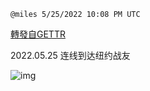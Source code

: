 
`@miles 5/25/2022 10:08 PM UTC`

[轉發自GETTR](https://gettr.com/post/p1basy0797d)

2022.05.25 连线到达纽约战友

![img](https://media.gettr.com/group36/origin/2022/05/25/20/5b9755b5-20cf-305b-0454-0fb57aa6e129/9548d67018b19975dcafea4c4484666a.png)
